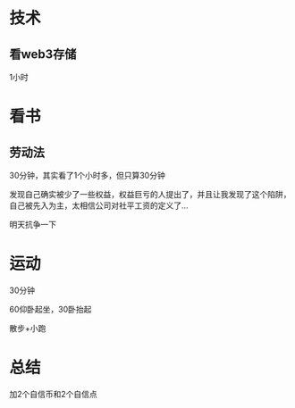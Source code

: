 # 技术
## 看web3存储
1小时

# 看书
## 劳动法
30分钟，其实看了1个小时多，但只算30分钟

发现自己确实被少了一些权益，权益巨亏的人提出了，并且让我发现了这个陷阱，自己被先入为主，太相信公司对社平工资的定义了...

明天抗争一下

# 运动
30分钟

60仰卧起坐，30卧抬起

散步+小跑

# 总结
加2个自信币和2个自信点